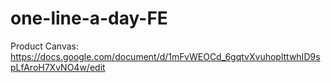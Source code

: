 # one-line-a-day-FE
Product Canvas:
https://docs.google.com/document/d/1mFvWEOCd_6gqtvXvuhoplttwhID9spLfAroH7XvNO4w/edit

